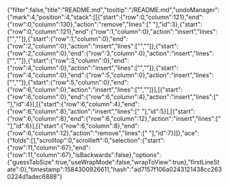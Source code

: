 {"filter":false,"title":"README.md","tooltip":"/README.md","undoManager":{"mark":4,"position":4,"stack":[[{"start":{"row":0,"column":121},"end":{"row":0,"column":130},"action":"remove","lines":["         "],"id":3},{"start":{"row":0,"column":121},"end":{"row":1,"column":0},"action":"insert","lines":["",""]},{"start":{"row":1,"column":0},"end":{"row":2,"column":0},"action":"insert","lines":["",""]},{"start":{"row":2,"column":0},"end":{"row":3,"column":0},"action":"insert","lines":["",""]},{"start":{"row":3,"column":0},"end":{"row":4,"column":0},"action":"insert","lines":["",""]},{"start":{"row":4,"column":0},"end":{"row":5,"column":0},"action":"insert","lines":["",""]},{"start":{"row":5,"column":0},"end":{"row":6,"column":0},"action":"insert","lines":["",""]}],[{"start":{"row":6,"column":0},"end":{"row":6,"column":4},"action":"insert","lines":["    "],"id":4}],[{"start":{"row":6,"column":4},"end":{"row":6,"column":8},"action":"insert","lines":["    "],"id":5}],[{"start":{"row":6,"column":8},"end":{"row":6,"column":12},"action":"insert","lines":["    "],"id":6}],[{"start":{"row":6,"column":8},"end":{"row":6,"column":12},"action":"remove","lines":["    "],"id":7}]]},"ace":{"folds":[],"scrolltop":0,"scrollleft":0,"selection":{"start":{"row":11,"column":67},"end":{"row":11,"column":67},"isBackwards":false},"options":{"guessTabSize":true,"useWrapMode":false,"wrapToView":true},"firstLineState":0},"timestamp":1584300926611,"hash":"ad7157f106a0243121438cc2630224d1adec6888"}